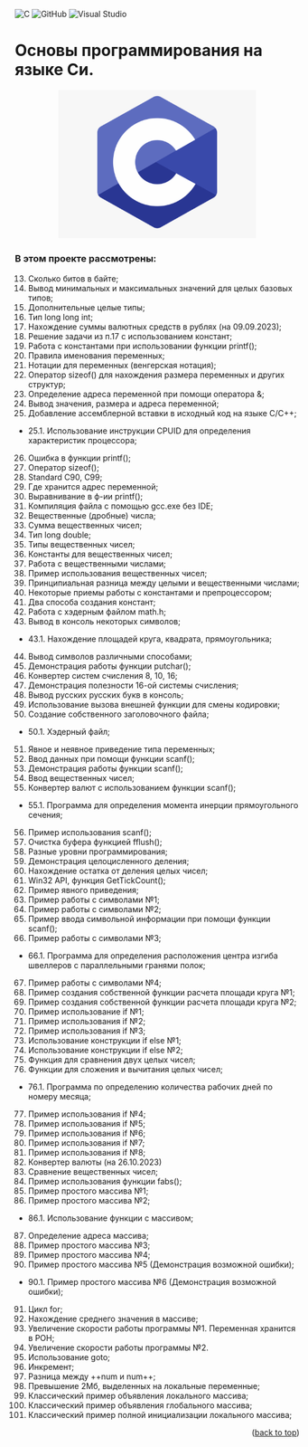 ![C](https://img.shields.io/badge/c-%2300599C.svg?style=for-the-badge&logo=c&logoColor=white)
![GitHub](https://img.shields.io/badge/github-%23121011.svg?style=for-the-badge&logo=github&logoColor=white)
![Visual Studio](https://img.shields.io/badge/Visual%20Studio-5C2D91.svg?style=for-the-badge&logo=visual-studio&logoColor=white)
<a name="readme-top"></a>
# Основы программирования на языке Си.
<p align="center">
<img src="images/c.png" alt="drawing" width="350"/>
</p>

### В этом проекте рассмотрены: 
13. Сколько битов в байте;  
14. Вывод минимальных и максимальных значений для целых базовых типов;
15. Дополнительные целые типы;
16. Тип long long int;
17. Нахождение суммы валютных средств в рублях (на 09.09.2023);
18. Решение задачи из п.17 с использованием констант;
19. Работа с константами при использовании функции printf();
20. Правила именования переменных;
21. Нотации для переменных (венгерская нотация);
22. Оператор sizeof() для нахождения размера переменных и других структур;
23. Определение адреса переменной при помощи оператора &;
24. Вывод значения, размера и адреса  переменной;
25. Добавление ассемблерной вставки в исходный код на языке C/C++;
- 25.1. Использование инструкции CPUID для определения характеристик процессора;
26. Ошибка в функции printf();
27. Оператор sizeof();
28. Standard C90, C99;
29. Где хранится адрес переменной;
30. Выравнивание  в ф-ии printf();
31. Компиляция файла с помощью gcc.exe без IDE;
32. Вещественные (дробные) числа;
33. Сумма вещественных чисел;
34. Тип long double;
35. Типы вещественных чисел;
36. Константы для вещественных чисел;
37. Работа с вещественными числами;
38. Пример использования вещественных чисел;
39. Принципиальная разница между целыми и вещественными числами;
40. Некоторые приемы работы с константами и препроцессором;
41. Два способа создания констант;
42. Работа с хэдерным файлом math.h;
43. Вывод в консоль некоторых символов;
- 43.1. Нахождение площадей круга, квадрата, прямоугольника;
44. Вывод символов различными способами;
45. Демонстрация работы функции putchar();
46. Конвертер систем счисления 8, 10, 16;
47. Демонстрация полезности 16-ой системы счисления;
48. Вывод русских русских букв в консоль;
49. Использование вызова внешней функции для смены кодировки;
50. Создание собственного заголовочного файла;
- 50.1. Хэдерный файл;
51. Явное и неявное приведение типа переменных;
52. Ввод данных при помощи функции scanf();
53. Демонстрация работы функции scanf();
54. Ввод вещественных чисел;
55. Конвертер валют с использованием функции scanf();
- 55.1. Программа для определения момента инерции прямоугольного сечения;
56. Пример использования scanf();
57. Очистка буфера функцией fflush();
58. Разные уровни программирования;
59. Демонстрация целоцисленного деления;
60. Нахождение остатка от деления целых чисел;
61. Win32 API, функция GetTickCount();
62. Пример явного приведения;
63. Пример работы с символами №1;
64. Пример работы с символами №2;
65. Пример ввода символьной информации при помощи функции scanf();
66. Пример работы с символами №3;
- 66.1. Программа для определения расположения центра изгиба швеллеров с параллельными гранями полок;
67. Пример работы с символами №4;
68. Пример создания собственной функции расчета площади круга №1;
69. Пример создания собственной функции расчета площади круга №2;
70. Пример использование if №1;
71. Пример использования if №2;
72. Пример использования if №3;
73. Использование конструкции if else №1;
74. Использование конструкции if else №2;
75. Функция для сравнения двух целых чисел;
76. Функции для сложения и вычитания целых чисел;
- 76.1. Программа по определению количества рабочих дней по номеру месяца;
77. Пример использования if №4;
78. Пример использования if №5;
79. Пример использования if №6;
80. Пример использования if №7;
81. Пример использования if №8;
82. Конвертер валюты (на 26.10.2023)
83. Сравнение вещественных чисел;
84. Пример использования функции fabs();
85. Пример простого массива №1;
86. Пример простого массива №2;
- 86.1. Использование функции с массивом;
87. Определение адреса массива;
88. Пример простого массива №3;
89. Пример простого массива №4;
90. Пример простого массива №5 (Демонстрация возможной ошибки);
- 90.1. Пример простого массива №6 (Демонстрация возможной ошибки);
91. Цикл for;
92. Нахождение среднего значения в массиве;
93. Увеличение скорости работы программы №1. Переменная хранится в РОН;
94. Увеличение скорости работы программы №2.
95. Использование goto;
96. Инкремент;
97. Разница между ++num и num++;
98. Превышение 2Мб, выделенных на локальные переменные;
99. Классический пример объявления локального массива;
100. Классический пример объявления глобального массива;
101. Классический пример полной инициализации локального массива;
<p align="right">(<a href="#readme-top">back to top</a>)</p>
